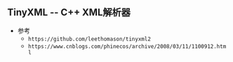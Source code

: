 ## TinyXML -- C++ XML解析器

+ 参考
  + `https://github.com/leethomason/tinyxml2`
  + `https://www.cnblogs.com/phinecos/archive/2008/03/11/1100912.html`